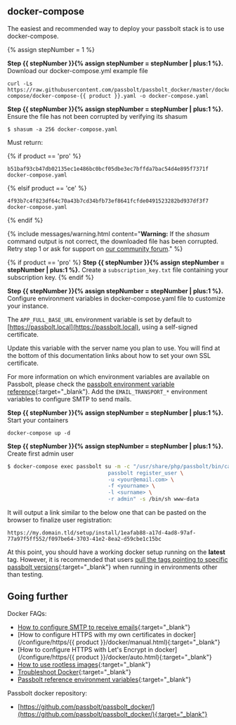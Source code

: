 
## docker-compose

The easiest and recommended way to deploy your passbolt stack is to use docker-compose.

{% assign stepNumber = 1 %}

**Step {{ stepNumber }}{% assign stepNumber = stepNumber | plus:1 %}.** Download our docker-compose.yml example file

```
curl -Ls https://raw.githubusercontent.com/passbolt/passbolt_docker/master/docker-compose/docker-compose-{{ product }}.yaml -o docker-compose.yaml
```

**Step {{ stepNumber }}{% assign stepNumber = stepNumber | plus:1 %}.** Ensure the file has not been corrupted by verifying its shasum

```
$ shasum -a 256 docker-compose.yaml
```

Must return:

{% if product == 'pro' %}
```
b51baf93cb47db02135ec1e486bc0bcf05dbe3ec7bffda7bac54d4e895f7371f  docker-compose.yaml
```
{% elsif product == 'ce' %}
```
4f93b7c4f823df64c70a43b7cd34bfb73ef8641fcfde0491523282bd937df3f7  docker-compose.yaml
```
{% endif %}

{% include messages/warning.html
    content="<b>Warning:</b> If the <i>shasum</i> command output is not correct, the downloaded file has been corrupted. Retry step 1 or ask for support on <a href='https://community.passbolt.com'>our community forum</a>."
%}

{% if product == 'pro' %}
**Step {{ stepNumber }}{% assign stepNumber = stepNumber | plus:1 %}.** Create a `subscription_key.txt` file containing your subscription key.
{% endif %}

**Step {{ stepNumber }}{% assign stepNumber = stepNumber | plus:1 %}.** Configure environment variables in docker-compose.yaml file to customize your instance.

The `APP_FULL_BASE_URL` environment variable is set by default to [https://passbolt.local](https://passbolt.local), using a self-signed certificate.

Update this variable with the server name you plan to use. You will find at the bottom of this documentation links about how to set your own SSL certificate.

For more information on which environment variables are available on Passbolt, please check the [passbolt environment variable reference](/configure/environment/reference.html){:target="_blank"}. Add the `EMAIL_TRANSPORT_*` environment variables to configure SMTP to send mails.

**Step {{ stepNumber }}{% assign stepNumber = stepNumber | plus:1 %}.** Start your containers

```
docker-compose up -d
```

**Step {{ stepNumber }}{% assign stepNumber = stepNumber | plus:1 %}.** Create first admin user

```bash
$ docker-compose exec passbolt su -m -c "/usr/share/php/passbolt/bin/cake \
                                passbolt register_user \
                                -u <your@email.com> \
                                -f <yourname> \
                                -l <surname> \
                                -r admin" -s /bin/sh www-data
```

It will output a link similar to the below one that can be pasted on the browser to finalize user registration:

```
https://my.domain.tld/setup/install/1eafab88-a17d-4ad8-97af-77a97f5ff552/f097be64-3703-41e2-8ea2-d59cbe1c15bc
```

At this point, you should have a working docker setup running on the **latest** tag. However, it is recommended that users [pull the tags pointing to specific passbolt versions](https://hub.docker.com/r/passbolt/passbolt/tags){:target="_blank"} when running in environments other than testing.

## Going further

Docker FAQs:

* [How to configure SMTP to receive emails](/configure/email/setup){:target="_blank"}
* [How to configure HTTPS with my own certificates in docker](/configure/https/{{ product }}/docker/manual.html){:target="_blank"}
* [How to configure HTTPS with Let's Encrypt in docker](/configure/https/{{ product }}/docker/auto.html){:target="_blank"}
* [How to use rootless images](/faq/hosting/how-to-use-rootless-images){:target="_blank"}
* [Troubleshoot Docker](/faq/hosting/troubleshoot-docker){:target="_blank"}
* [Passbolt reference environment variables](/configure/environment/reference.html){:target="_blank"}

Passbolt docker repository:

* [https://github.com/passbolt/passbolt_docker/](https://github.com/passbolt/passbolt_docker/){:target="_blank"}

